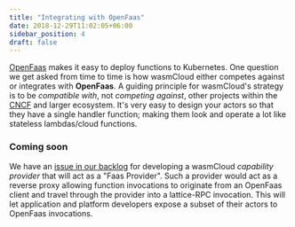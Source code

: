 ```yaml
---
title: "Integrating with OpenFaas"
date: 2018-12-29T11:02:05+06:00
sidebar_position: 4
draft: false
---
```


[OpenFaas](https://www.openfaas.com/) makes it easy to deploy functions to Kubernetes. One question we get asked from time to time is how wasmCloud either competes against or integrates with **OpenFaas**. A guiding principle for wasmCloud's strategy is to be _compatible with_, not _competing against_, other projects within the [CNCF](https://www.cncf.io/) and larger ecosystem. It's very easy to design your actors so that they have a single handler function; making them look and operate a lot like stateless lambdas/cloud functions.

### Coming soon

We have an [issue in our backlog](https://github.com/wasmcloud/capability-providers/issues/27) for developing a wasmCloud _capability provider_ that will act as a "Faas Provider". Such a provider would act as a reverse proxy allowing function invocations to originate from an OpenFaas client and travel through the provider into a lattice-RPC invocation. This will let application and platform developers expose a subset of their actors to OpenFaas invocations.
